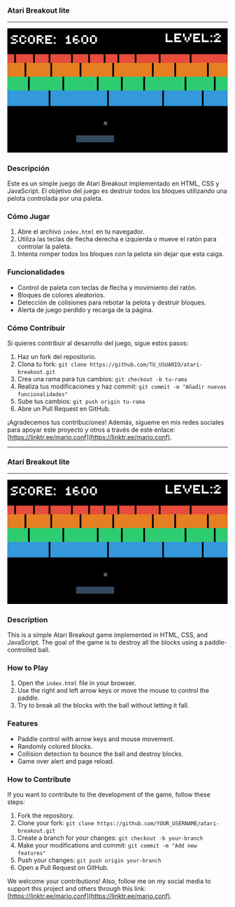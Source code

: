 ### Atari Breakout lite

---

![Atari Breakout](atari_breakout.png)

### Descripción

Este es un simple juego de Atari Breakout implementado en HTML, CSS y JavaScript. El objetivo del juego es destruir todos los bloques utilizando una pelota controlada por una paleta.

### Cómo Jugar

1. Abre el archivo `index.html` en tu navegador.
2. Utiliza las teclas de flecha derecha e izquierda o mueve el ratón para controlar la paleta.
3. Intenta romper todos los bloques con la pelota sin dejar que esta caiga.

### Funcionalidades

- Control de paleta con teclas de flecha y movimiento del ratón.
- Bloques de colores aleatorios.
- Detección de colisiones para rebotar la pelota y destruir bloques.
- Alerta de juego perdido y recarga de la página.

### Cómo Contribuir

Si quieres contribuir al desarrollo del juego, sigue estos pasos:

1. Haz un fork del repositorio.
2. Clona tu fork: `git clone https://github.com/TU_USUARIO/atari-breakout.git`
3. Crea una rama para tus cambios: `git checkout -b tu-rama`
4. Realiza tus modificaciones y haz commit: `git commit -m "Añadir nuevas funcionalidades"`
5. Sube tus cambios: `git push origin tu-rama`
6. Abre un Pull Request en GitHub.

¡Agradecemos tus contribuciones! Además, sígueme en mis redes sociales para apoyar este proyecto y otros a través de este enlace: [https://linktr.ee/mario.conf](https://linktr.ee/mario.conf).

---

### Atari Breakout lite

---

![Atari Breakout](atari_breakout.png)

### Description

This is a simple Atari Breakout game implemented in HTML, CSS, and JavaScript. The goal of the game is to destroy all the blocks using a paddle-controlled ball.

### How to Play

1. Open the `index.html` file in your browser.
2. Use the right and left arrow keys or move the mouse to control the paddle.
3. Try to break all the blocks with the ball without letting it fall.

### Features

- Paddle control with arrow keys and mouse movement.
- Randomly colored blocks.
- Collision detection to bounce the ball and destroy blocks.
- Game over alert and page reload.

### How to Contribute

If you want to contribute to the development of the game, follow these steps:

1. Fork the repository.
2. Clone your fork: `git clone https://github.com/YOUR_USERNAME/atari-breakout.git`
3. Create a branch for your changes: `git checkout -b your-branch`
4. Make your modifications and commit: `git commit -m "Add new features"`
5. Push your changes: `git push origin your-branch`
6. Open a Pull Request on GitHub.

We welcome your contributions! Also, follow me on my social media to support this project and others through this link: [https://linktr.ee/mario.conf](https://linktr.ee/mario.conf).
